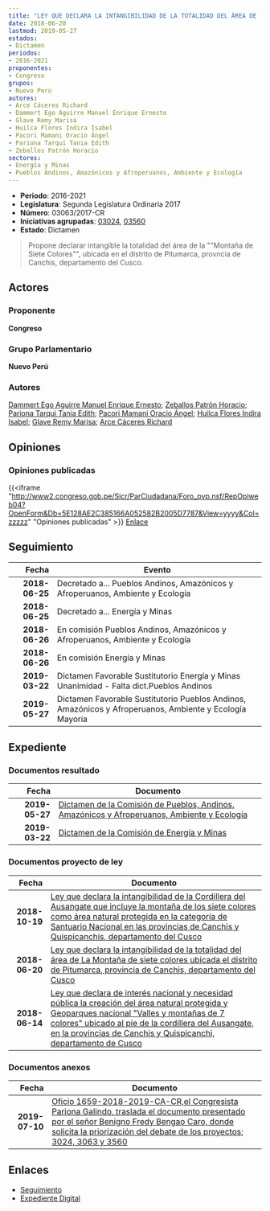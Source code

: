```yaml
---
title: "LEY QUE DECLARA LA INTANGIBILIDAD DE LA TOTALIDAD DEL ÁREA DE 'LA MONTAÑA DE SIETE COLORES', UBICADA EN EL DISTRITO DE PITUMARCA, PROVINCIA DE CANCHIS, DEPARTAMENTO DEL CUSCO"
date: 2018-06-20
lastmod: 2019-05-27
estados:
- Dictamen
periodos:
- 2016-2021
proponentes:
- Congreso
grupos:
- Nuevo Perú
autores:
- Arce Cáceres Richard
- Dammert Ego Aguirre Manuel Enrique Ernesto
- Glave Remy Marisa
- Huilca Flores Indira Isabel
- Pacori Mamani Oracio Ángel
- Pariona Tarqui Tania Edith
- Zeballos Patrón Horacio
sectores:
- Energía y Minas
- Pueblos Andinos, Amazónicos y Afroperuanos, Ambiente y Ecología
---
```

- **Periodo**: 2016-2021
- **Legislatura**: Segunda Legislatura Ordinaria 2017
- **Número**: 03063/2017-CR
- **Iniciativas agrupadas**: [03024](../../03000/03024), [03560](../../03500/03560)
- **Estado**: Dictamen

> Propone declarar intangible la totalidad del área de la ""Montaña de Siete Colores"", ubicada en el distrito de Pitumarca, provncia de Canchis, departamento del Cusco.


## Actores

### Proponente

**Congreso**

### Grupo Parlamentario

**Nuevo Perú**

### Autores

[Dammert Ego Aguirre Manuel Enrique Ernesto](mailto:mailto:mdammert@congreso.gob.pe); [Zeballos Patrón Horacio](mailto:mailto:hzeballos@congreso.gob.pe); [Pariona Tarqui Tania Edith](mailto:mailto:tpariona@congreso.gob.pe); [Pacori Mamani Oracio Ángel](mailto:mailto:opacori@congreso.gob.pe); [Huilca Flores Indira Isabel](mailto:mailto:ihuilca@congreso.gob.pe); [Glave Remy Marisa](mailto:mailto:mglave@congreso.gob.pe); [Arce Cáceres Richard](mailto:mailto:rarce@congreso.gob.pe)

## Opiniones

### Opiniones publicadas

{{<iframe "http://www2.congreso.gob.pe/Sicr/ParCiudadana/Foro_pvp.nsf/RepOpiweb04?OpenForm&Db=5E128AE2C385166A052582B2005D7787&View=yyyy&Col=zzzzz" "Opiniones publicadas" >}}
[Enlace](http://www2.congreso.gob.pe/Sicr/ParCiudadana/Foro_pvp.nsf/RepOpiweb04?OpenForm&Db=5E128AE2C385166A052582B2005D7787&View=yyyy&Col=zzzzz)


## Seguimiento

| Fecha | Evento |
|------:|--------|
| **2018-06-25** | Decretado a... Pueblos Andinos, Amazónicos y Afroperuanos, Ambiente y Ecología |
| **2018-06-25** | Decretado a... Energía y Minas |
| **2018-06-26** | En comisión Pueblos Andinos, Amazónicos y Afroperuanos, Ambiente y Ecología |
| **2018-06-26** | En comisión Energía y Minas |
| **2019-03-22** | Dictamen Favorable Sustitutorio Energía y Minas Unanimidad - Falta dict.Pueblos Andinos |
| **2019-05-27** | Dictamen Favorable Sustitutorio Pueblos Andinos, Amazónicos y Afroperuanos, Ambiente y Ecología Mayoria |

## Expediente

### Documentos resultado

| Fecha | Documento |
|------:|-----------|
| **2019-05-27** | [Dictamen de la Comisión de Pueblos, Andinos, Amazónicos y Afroperuanos, Ambiente y Ecología](http://www.leyes.congreso.gob.pe/Documentos/2016_2021/Dictamenes/Proyectos_de_Ley/03024DC19MAY20190527.pdf) |
| **2019-03-22** | [Dictamen de la Comisión de Energía y Minas](http://www.leyes.congreso.gob.pe/Documentos/2016_2021/Dictamenes/Proyectos_de_Ley/03024DC11MAY20190322.pdf) |

### Documentos proyecto de ley

| Fecha | Documento |
|------:|-----------|
| **2018-10-19** | [Ley que declara la intangibilidad de la Cordillera del Ausangate que incluye la montaña de los siete colores como área natural protegida en la categoría de Santuario Nacional en las provincias de Canchis y Quispicanchis, departamento del Cusco](http://www.leyes.congreso.gob.pe/Documentos/2016_2021/Proyectos_de_Ley_y_de_Resoluciones_Legislativas/PL0356020181019.pdf) |
| **2018-06-20** | [Ley que declara la intangibilidad de la totalidad del área de La Montaña de siete colores ubicada el distrito de Pitumarca, provincia de Canchis, departamento del Cusco](http://www.leyes.congreso.gob.pe/Documentos/2016_2021/Proyectos_de_Ley_y_de_Resoluciones_Legislativas/PL0306320180620..pdf) |
| **2018-06-14** | [Ley que declara de interés nacional y necesidad pública la creación del área natural protegida y Geoparques nacional "Valles y montañas de 7 colores" ubicado al pie de la cordillera del Ausangate, en la provincias de Canchis y Quispicanchi, departamento de Cusco](http://www.leyes.congreso.gob.pe/Documentos/2016_2021/Proyectos_de_Ley_y_de_Resoluciones_Legislativas/PL0302420180614..pdf) |

### Documentos anexos

| Fecha | Documento |
|------:|-----------|
| **2019-07-10** | [Oficio 1659-2018-2019-CA-CR,el Congresista Pariona Galindo, traslada el documento presentado por el señor Benigno Fredy Bengao Caro, donde solicita la priorización del debate de los proyectos; 3024, 3063 y 3560](http://www.leyes.congreso.gob.pe/Documentos/2016_2021/Oficios/Comisiones_Ordinarias/OFICIO-1659-2018-2019-CA-CR.pdf) |

## Enlaces

- [Seguimiento](http://www2.congreso.gob.pe/Sicr/TraDocEstProc/CLProLey2016.nsf/f7fff46988ca05b1052578e100829cc7/9c7d98d08c37f6ce052582b3005bc4dd?OpenDocument)
- [Expediente Digital](http://www2.congreso.gob.pe/Sicr/TraDocEstProc/Expvirt_2011.nsf/visbusqptramdoc1621/03063?opendocument)

